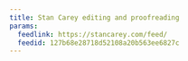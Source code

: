 ```yaml
---
title: Stan Carey editing and proofreading
params:
  feedlink: https://stancarey.com/feed/
  feedid: 127b68e28718d52108a20b563ee6827c
---
```

